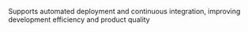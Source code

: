Supports automated deployment and continuous integration, improving development efficiency and product quality